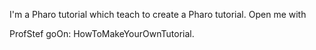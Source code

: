 I'm a Pharo tutorial which teach to create a Pharo tutorial. Open me with

ProfStef goOn: HowToMakeYourOwnTutorial.